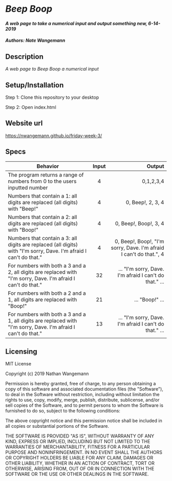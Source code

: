 # _Beep Boop_

#### _A web page to take a numerical input and output something new, 6-14-2019_

#### _Authors: Nate Wangemann_

## Description

_A web page to Beep Boop a numerical input_

## Setup/Installation

Step 1: Clone this repository to your desktop

Step 2: Open index.html

## Website url

https://nwangemann.github.io/friday-week-3/

## Specs

| Behavior | Input | Output |
| ------------- |:-------------:| -----:|
| The program returns a range of numbers from 0 to the users inputted number | 4 | 0,1,2,3,4 |
| Numbers that contain a 1: all digits are replaced (all digits) with "Beep!" | 4 | 0, Beep!, 2, 3, 4 |
| Numbers that contain a 2: all digits are replaced (all digits) with "Boop!" | 4 | 0, Beep!, Boop!, 3, 4 |
| Numbers that contain a 3: all digits are replaced (all digits) with "I'm sorry, Dave. I'm afraid I can't do that." | 4 | 0, Beep!, Boop!, "I'm sorry, Dave. I'm afraid I can't do that.", 4 |
| For numbers with both a 3 and a 2, all digits are replaced with "I'm sorry, Dave. I'm afraid I can't do that." | 32 | ... "I'm sorry, Dave. I'm afraid I can't do that." ... |
| For numbers with both a 2 and a 1, all digits are replaced with "Boop!" | 21 | ... "Boop!" ... |
| For numbers with both a 3 and a 1, all digits are replaced with "I'm sorry, Dave. I'm afraid I can't do that." | 13 | ... "I'm sorry, Dave. I'm afraid I can't do that." ... |

## Licensing

MIT License

Copyright (c) 2019 Nathan Wangemann

Permission is hereby granted, free of charge, to any person obtaining a copy
of this software and associated documentation files (the "Software"), to deal
in the Software without restriction, including without limitation the rights
to use, copy, modify, merge, publish, distribute, sublicense, and/or sell
copies of the Software, and to permit persons to whom the Software is
furnished to do so, subject to the following conditions:

The above copyright notice and this permission notice shall be included in all
copies or substantial portions of the Software.

THE SOFTWARE IS PROVIDED "AS IS", WITHOUT WARRANTY OF ANY KIND, EXPRESS OR
IMPLIED, INCLUDING BUT NOT LIMITED TO THE WARRANTIES OF MERCHANTABILITY,
FITNESS FOR A PARTICULAR PURPOSE AND NONINFRINGEMENT. IN NO EVENT SHALL THE
AUTHORS OR COPYRIGHT HOLDERS BE LIABLE FOR ANY CLAIM, DAMAGES OR OTHER
LIABILITY, WHETHER IN AN ACTION OF CONTRACT, TORT OR OTHERWISE, ARISING FROM,
OUT OF OR IN CONNECTION WITH THE SOFTWARE OR THE USE OR OTHER DEALINGS IN THE
SOFTWARE.
